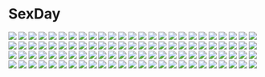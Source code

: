 # SexDay
![](https://konachan.com/jpeg/788a6a25b95f2aafd9609778798edbad/Konachan.com%20-%20211568%20animal%20bubbles%20fish%20hatsune_miku%20ribbons%20school_uniform%20sfive%20thighhighs%20twintails%20underwater%20vocaloid%20water.jpg)
![](https://konachan.com/image/65d41a4fbb61065adfddca2843eddcbe/Konachan.com%20-%20208936%20black_hair%20building%20devildogs%20flowers%20headband%20japanese_clothes%20long_hair%20miko%20orange_eyes%20petals%20thighhighs%20water%20weapon%20zettai_ryouiki.jpg)
![](https://konachan.com/image/5296ab1ac5598c3e2f3892d7ef1033e7/Konachan.com%20-%20256472%20aqua_eyes%20bed%20blush%20breasts%20brown_hair%20censored%20fingering%20long_hair%20nipples%20no_bra%20nopan%20pussy%20shirt_lift%20skirt%20spread_legs%20tears%20thighhighs.jpg)
![](https://konachan.com/image/95cb5051945728cf9f5ecc1481c1b418/Konachan.com%20-%20272336%20akashio%20blonde_hair%20blush%20flowers%20girls_und_panzer%20long_hair%20rose%20shimada_arisu%20shirt%20skirt%20teddy_bear%20thighhighs%20yellow_eyes.jpg)
![](https://konachan.com/image/e9c7e5c904ef910c5e2b49ed65bd09a2/Konachan.com%20-%2035831%20blood%20flandre_scarlet%20nude%20touhou%20vampire%20wings.jpg)
![](https://konachan.com/jpeg/9cac96ef60c802396f67cc7ef22c378b/Konachan.com%20-%20256374%20black_hair%20blush%20book%20brown_eyes%20hat%20hiten_goane_ryu%20lolita_fashion%20original%20short_hair%20white.jpg)
![](https://konachan.com/image/fabdec6f9c21803130139fa1b0092547/Konachan.com%20-%2061633%20black_hair%20breasts%20headdress%20navel%20orange_eyes%20panties%20short_hair%20to_aru_majutsu_no_index%20topless%20uiharu_kazari%20underwear%20white.jpg)
![](https://konachan.com/image/b4e74b197bb68036daa31a9979ccea4a/Konachan.com%20-%2041047%20mecha%20sky%20wadatsumi_garland%20xenogears.jpg)
![](https://konachan.com/image/732ee73b6ef358a401e00b0f38a435ca/Konachan.com%20-%2062146%20bed%20koihime_musou%20nude.jpg)
![](https://konachan.com/image/2759c6e4afbe9c82c55e77d66558d82b/Konachan.com%20-%20105061%20animal%20apple%20book%20boots%20brown_eyes%20brown_hair%20drink%20fan%20flowers%20food%20fruit%20headband%20kemi_neko%20original%20paper%20scarf%20short_hair%20shorts%20skull%20stairs.jpg)
![](https://konachan.com/image/e8a73c203e74409a50472eb14961113d/Konachan.com%20-%20203781%20kagamine_len%20kagamine_rin%20male%20p.rupon%20vocaloid.jpg)
![](https://konachan.com/image/1def37e84adbcaa2a6bc5c8e339ad350/Konachan.com%20-%2069954%203d%20black_eyes%20bodysuit%20brown_hair%20clouds%20glasses%20makinami_mari_illustrious%20neon_genesis_evangelion%20short_hair%20skintight.jpg)
![](https://konachan.com/image/b919c66b93ea996cafddd45e776ad007/Konachan.com%20-%20117754%20instrument%20microphone%20ochakai_shinya%20precure%20shirabe_ako%20suite_precure.jpg)
![](https://konachan.com/image/332b40cc0c366f8b014c06240c87e174/Konachan.com%20-%2084096%20barefoot%20breasts%20cleavage%20naked_shirt%20panties%20taka_tony%20underwear.jpg)
![](https://konachan.com/jpeg/14f40c6a1d973560f45b630ddbc99f51/Konachan.com%20-%20159410%20anus%20blonde_hair%20blue_eyes%20blush%20breasts%20fingering%20long_hair%20masturbation%20nipples%20open_shirt%20panties%20pussy%20school_uniform%20skirt%20uncensored%20underwear.jpg)
![](https://konachan.com/image/a0fb3ae52b265f42292a945db943a1c4/Konachan.com%20-%2074583%20akahige%20akiyama_mio%20group%20hirasawa_yui%20ichigo_mashimaro%20k-on%21%20kotobuki_tsumugi%20loli%20parody%20tainaka_ritsu.jpg)
![](https://konachan.com/jpeg/90da731613ca3bfaa38c1fadbbef2a62/Konachan.com%20-%20114938%20breast_hold%20breasts%20censored%20cum%20game_cg%20hyper_highspeed_genius%20long_hair%20miyasu_risa%20nipples%20penis%20pussy%20sex%20shunju_utako%20windmill_%28company%29.jpg)
![](https://konachan.com/image/58ee350269fb7357c3000e292f34d777/Konachan.com%20-%2079075%20hatsune_miku%20miku_append%20twintails%20vocaloid.jpg)
![](https://konachan.com/image/ff96f490586cc1b32d4ce6bed7bd1855/Konachan.com%20-%2021985%20japanese_clothes%20katana%20red_eyes%20red_hair%20shakugan_no_shana%20shana%20sword%20weapon.jpg)
![](https://konachan.com/jpeg/7d497ad1a5b12506859cbc237b099775/Konachan.com%20-%20235257%20blush%20bodysuit%20breasts%20clouds%20fate_grand_order%20fate_%28series%29%20headdress%20kesoshirou%20long_hair%20moon%20purple_eyes%20purple_hair%20skintight%20sky%20spear%20weapon.jpg)
![](https://konachan.com/image/f045cc4d17461e0de2f26f1738dad416/Konachan.com%20-%20125931%20blue_eyes%20clouds%20dress%20gray_hair%20long_hair%20makita_makino%20original%20sky.jpg)
![](https://konachan.com/image/5ae835562d8a83dc9712c9c30536e207/Konachan.com%20-%20105903%20animal_ears%20blonde_hair%20gray_hair%20green_hair%20kochiya_sanae%20miko%20mousegirl%20nazrin%20red_eyes%20tagme_%28artist%29%20toramaru_shou%20touhou%20tree%20yellow_eyes.jpg)
![](https://konachan.com/image/a536db5063bb7bc5bf4ac55ef2cffbac/Konachan.com%20-%20198104%20barefoot%20beach%20clouds%20love_live%21_school_idol_project%20love_live%21_sunshine%21%21%20navel%20orange_hair%20red_eyes%20scan%20scenic%20school_uniform%20takami_chika%20water.jpg)
![](https://konachan.com/image/d1b3af2e86657e67ddd7caebde73e9f0/Konachan.com%20-%20241466%20barefoot%20black_hair%20blush%20brown_hair%20hibike%21_euphonium%20kousaka_reina%20long_hair%20oumae_kumiko%20school_uniform%20shrimp_cc%20skirt.jpg)
![](https://konachan.com/jpeg/cc9ad186dc3627f19a244e3496a98bb8/Konachan.com%20-%20150823%20akinashi_yuu%20fairys%20game_cg%20ima_sugu_onii-chan_ni_imouto_da_tte_iitai%21%20male%20mitani_ayumu%20mitani_rikuto.jpg)
![](https://konachan.com/image/bd8654443be8ca42800138c779a27d1e/Konachan.com%20-%20207475%20building%20league_of_legends%20newnand%20riven_%28league_of_legends%29%20short_hair%20sunset%20sword%20weapon.jpg)
![](https://konachan.com/jpeg/cfba135327b727744ea87c49ed97bd04/Konachan.com%20-%20146317%20game_cg%20green_eyes%20long_hair%20mitha%20nanawind%20red_hair%20school_uniform%20tagme.jpg)
![](https://konachan.com/image/d83822ddfca04a2dc104aa0e62a204be/Konachan.com%20-%20101384%202girls%20black_hair%20brown_eyes%20brown_hair%20eat%20long_hair%20realistic%20school_uniform.jpg)
![](https://konachan.com/image/3158825f985cfa589d1c69af2541d247/Konachan.com%20-%207058%20spring.jpg)
![](https://konachan.com/jpeg/847ceb5e15cfbf7eba89b7f249225b69/Konachan.com%20-%20156508%20flandre_scarlet%20group%20hat%20hong_meiling%20izayoi_sakuya%20kinsenka%20maid%20remilia_scarlet%20touhou%20tree%20umbrella%20vampire%20wings.jpg)
![](https://konachan.com/image/94bddfd9a7ecee78f671ff232252d091/Konachan.com%20-%20163967%20blue_hair%20blush%20hat%20hinanawi_tenshi%20pink_eyes%20sakuraba_yuuki%20touhou.jpg)
![](https://konachan.com/image/307a957bf2cc90dacfe3d35ba0c59347/Konachan.com%20-%20146123%20barefoot%20bekotarou%20long_hair%20nopan%20patchouli_knowledge%20pink_eyes%20pink_hair%20ribbons%20touhou.jpg)
![](https://konachan.com/jpeg/011af2772bd5fdd1938c2c965b3c5ae9/Konachan.com%20-%20293635%20animal%20beach%20bird%20blue_hair%20breasts%20cleavage%20clouds%20cropped%20long_hair%20maid%20rem_%28re%3Azero%29%20re%3Azero_kara_hajimeru_isekai_seikatsu%20sky%20ttosom%20water.jpg)
![](https://konachan.com/jpeg/6a07aaa36ad1a7ffc35e9ae86b9cc896/Konachan.com%20-%20210093%20all_male%20guitar%20instrument%20male%20nono_%28emem0421%29%20original%20white_hair.jpg)
![](https://konachan.com/jpeg/ba7fd547bd9c4f0df2f51472b09fa57b/Konachan.com%20-%2060614%20asahina_mikuru%20bikini%20blue%20suzumiya_haruhi_no_yuutsu%20swimsuit.jpg)
![](https://konachan.com/image/42e76c594a271484492d3d298fd66271/Konachan.com%20-%2017954%20izumi_konata%20lucky_star.jpg)
![](https://konachan.com/image/9ce77fcc22aaccc5fbfe257dd34eb9da/Konachan.com%20-%20114708%20chibi%20diamic_days%20game_cg%20hatsushiba_kisa%20himenogawa_kotora%20koboshi_renko%20lump_of_sugar%20male%20shinoyama_tokiha.jpg)
![](https://konachan.com/image/7b804b735fa7e5e03aecd9bc3af0af49/Konachan.com%20-%20260873%202girls%20bow%20butterfly%20dress%20fate_%28series%29%20hat%20horns%20lavinia_whateley%20long_hair%20purple_eyes%20red_eyes%20tagme_%28artist%29%20white_hair%20witch_hat.jpg)
![](https://konachan.com/jpeg/35da9e45f1da94d22cb7824750706048/Konachan.com%20-%20174542%20barefoot%20bell%20blonde_hair%20blue_eyes%20blush%20bra%20breasts%20censored%20game_cg%20hug%20hulotte%20long_hair%20male%20nipples%20nude%20ponytail%20sex%20underwear%20wet.jpg)
![](https://konachan.com/jpeg/739566ac58a5a13f94dc3923d3924762/Konachan.com%20-%20269871%20annin_doufu%20brown_eyes%20brown_hair%20idolmaster%20japanese_clothes%20lolita_fashion%20long_hair%20microphone%20momoi_azuki%20ponytail%20socks%20yukata.jpg)
![](https://konachan.com/image/adf992801b1fdcfb2c613f7841eacc27/Konachan.com%20-%20291834%20ada-1%20black_hair%20blue_eyes%20chickenvomit%20destiny_2%20gloves%20gun%20tattoo%20weapon.jpg)
![](https://konachan.com/jpeg/03780d41596917562f8773fc41747698/Konachan.com%20-%20291564%20animal%20autumn%20bird%20braids%20breasts%20candy%20choker%20crown%20drink%20food%20forest%20foxgirl%20group%20hat%20ks%20leaves%20loli%20ponytail%20red_eyes%20tree%20twintails%20wink.jpg)
![](https://konachan.com/image/36e71e897564b4aa1464ee64bd60937f/Konachan.com%20-%20262362%20all_male%20ben_drowned%20blonde_hair%20blood%20boots%20chain%20creepypasta%20fairy%20hat%20kawacy%20male%20mask%20moon%20night%20red_eyes%20shackles%20signed%20tael%20tatl%20tears.jpg)
![](https://konachan.com/jpeg/761fe3f93b6f66ee59d09717137ef28d/Konachan.com%20-%20272710%20anthropomorphism%20girls_frontline%20gloves%20gradient%20gun%20junexp%20pink_hair%20purple_eyes%20short_hair%20signed%20st_ar-15_%28girls_frontline%29%20weapon.jpg)
![](https://konachan.com/image/8b6953a539e891cc1e513619406892b7/Konachan.com%20-%2068110%20blush%20brown_hair%20close%20last_order%20orange_eyes%20short_hair%20to_aru_majutsu_no_index.jpg)
![](https://konachan.com/jpeg/e901ca2b9d3a4c7b7d2305858fb06992/Konachan.com%20-%20181821%20aqua_eyes%20aqua_hair%20clouds%20dress%20hatsune_miku%20long_hair%20sky%20stars%20twintails%20vocaloid%20yue_%28tada_no_saboten%29.jpg)
![](https://konachan.com/image/0385b14cd94ba012c43ec2ee792c2afe/Konachan.com%20-%2044371%20black_hair%20long_hair%20tagme.jpg)
![](https://konachan.com/image/049bb3a3f185838c8b3b66b18fc14bfd/Konachan.com%20-%20103056%20tinkle.jpg)
![](https://konachan.com/image/e0f5419cde3b836d554c70422ad08197/Konachan.com%20-%20297882%202girls%20anthropomorphism%20azur_lane%20black_eyes%20black_hair%20blush%20breasts%20demon%20horns%20navel%20no_bra%20ponytail%20red_eyes%20school_uniform%20schreibe_shura%20yuri.jpg)
![](https://konachan.com/image/fd9a19afda859f479d905ea3374ac692/Konachan.com%20-%2093073%2007-ghost%20blonde_hair%20blue_eyes%20frau%20short_hair%20watermark.jpg)
![](https://konachan.com/image/b2be9021cb2cf0d640fb98225bbf722f/Konachan.com%20-%20292343%20aqua_eyes%20azuki_yui%20barefoot%20bikini%20blush%20breast_hold%20brown_hair%20navel%20original%20swimsuit%20topless%20water%20wet.jpg)
![](https://konachan.com/image/5466d48e33cf9b1161ad808c389f5cf7/Konachan.com%20-%20271237%20blush%20bow%20brown_hair%20close%20ikeuchi_tanuma%20long_hair%20original%20red_eyes%20twintails.jpg)
![](https://konachan.com/image/fdf6fc717f7670763ddfd2c7e4bc7502/Konachan.com%20-%2022722%20aqua_eyes%20aqua_hair%20gloves%20kiddy_grade%20long_hair%20lumiere%20panties%20underwear.jpg)
![](https://konachan.com/image/0a793e42f4356e79fe3c159c7ee8e4e2/Konachan.com%20-%20124841%20flowers%20green_eyes%20green_hair%20hat%20hatsune_miku%20kokoroa%20long_hair%20petals%20senbon-zakura_%28vocaloid%29%20twintails%20uniform%20vocaloid.jpg)
![](https://konachan.com/jpeg/debb128caa0a1e99f9b3ff8a7910ffcc/Konachan.com%20-%2074099%20bow%20fujiwara_no_mokou%20long_hair%20navel%20neichiru%20red_eyes%20touhou%20white.jpg)
![](https://konachan.com/image/7673bb2f588b60fdb5d5b3b39b096b08/Konachan.com%20-%2091328%20animal_ears%20blood%20breasts%20bunnygirl%20cofepig%20nipples%20penis%20phone%20pussy%20red_eyes%20reisen_udongein_inaba%20spread_pussy%20thighhighs%20touhou%20uncensored.jpg)
![](https://konachan.com/jpeg/ebae0123f5030cf1679ceed11453aac5/Konachan.com%20-%20132971%202girls%20ayase_sayuki%20bed%20book%20breasts%20cropped%20cube%20kantoku%20minagawa_yuuhi%20nipples%20no_bra%20open_shirt%20panties%20panty_pull%20underwear%20your_diary.jpg)
![](https://konachan.com/image/708ad695152dc27c895149ec59c47229/Konachan.com%20-%20179300%202girls%20amagai_yukino%20blush%20breasts%20brown_hair%20green_hair%20long_hair%20nude%20panties%20ponytail%20scan%20sideboob%20sleeping%20striped_panties%20thighhighs%20underwear.jpg)
![](https://konachan.com/jpeg/9c3a77d425f810cd080e002f0873c2e3/Konachan.com%20-%20122983%20akiyama_mio%20black_hair%20blush%20breast_hold%20christmas%20gray_eyes%20k-on%21%20santa_costume.jpg)
![](https://konachan.com/image/4c7fd412b3195e93b21d5400ae290ac9/Konachan.com%20-%20125179%20animal%20bird%20black_hair%20bow%20brown_eyes%20brown_hair%20cat%20flowers%20long_hair%20original%20school_uniform%20sheep_sleep%20short_hair%20skirt%20socks.jpg)
![](https://konachan.com/jpeg/ff13f442c53642e759ec8e9b3cce39d7/Konachan.com%20-%20281883%20basketball%20breasts%20cameltoe%20catgirl%20cleavage%20fang%20long_hair%20navel%20original%20ponytail%20red_eyes%20shorts%20sport%20thighhighs%20tiffy%20watermark%20white%20wristwear.jpg)
![](https://konachan.com/image/b32a1bb4951ee61fa5df84e2dc0a652f/Konachan.com%20-%2010209%20bandage%20ninja%20tagme%20weapon.jpg)
![](https://konachan.com/jpeg/3af53260eaa5798e81b9ab4348a8fd8e/Konachan.com%20-%20274911%202girls%20blush%20brown_hair%20chinese_clothes%20chinese_dress%20dress%20fan%20flowers%20garter_belt%20girls_frontline%20nez39%20short_hair%20thighhighs%20yellow_eyes.jpg)
![](https://konachan.com/image/62b6e299e0a8a9cbe76741b989f6f172/Konachan.com%20-%20219503%20boots%20bow%20feathers%20goth-loli%20green_eyes%20lolita_fashion%20quiz_rpg%3A_world_of_mystic_wiz%20thighhighs%20water%20white_hair%20wings%20yuitsuki1206.jpg)
![](https://konachan.com/jpeg/6ba7d5d09e11c2363edf508472fa977e/Konachan.com%20-%20306183%20blush%20breasts%20glasses%20long_hair%20nipples%20no_bra%20open_shirt%20pantyhose%20purple_eyes%20pussy%20red_hair%20skirt%20skirt_lift%20suit%20torn_clothes%20uncensored.jpg)
![](https://konachan.com/image/45d47ee6c82e745a80b92fdf89f85d08/Konachan.com%20-%2043506%202girls%20gray_hair%20tagme.jpg)
![](https://konachan.com/image/50442be08a2eeb4d5399f81be35b088a/Konachan.com%20-%20143878%20av_%28artist%29%20blue_hair%20breasts%20cleavage%20elbow_gloves%20flowers%20gloves%20idolmaster%20miura_azusa%20necklace%20red_eyes%20rose%20short_hair%20wedding_attire%20wink.jpg)
![](https://konachan.com/image/7a98ef04a12fe17785f13bdd90653dd8/Konachan.com%20-%20133415%20akemi_homura%20city%20dress%20gun%20kaname_madoka%20miki_sayaka%20ryouma_%28galley%29%20sakura_kyouko%20sky%20spear%20tomoe_mami%20walpurgis_no_yoru%20weapon.jpg)
![](https://konachan.com/image/de03295902a7a063d2496abec5a6156d/Konachan.com%20-%2082169%20aqua_eyes%20aqua_hair%20dark%20dress%20hatsune_miku%20long_hair%20matayoshi%20petals%20tree%20twintails%20vocaloid.jpg)
![](https://konachan.com/jpeg/1e0093a19d6ec46862aa664e7e3da143/Konachan.com%20-%20208771%20bed%20blonde_hair%20blue_eyes%20bow%20bra%20breasts%20censored%20game_cg%20hulotte%20ikegami_akane%20navel%20nipples%20nopan%20sex%20thighhighs%20twintails%20underwear%20wet.jpg)
![](https://konachan.com/image/266624433f29c4640b07274c77b86f7f/Konachan.com%20-%2051596%20heart%20nia_teppelin%20tengen_toppa_gurren_lagann.jpg)
![](https://konachan.com/jpeg/e74fc02a8045537b84e18d8b3f9f1fe3/Konachan.com%20-%20119568%20blush%20bra%20breasts%20brown_eyes%20brown_hair%20christmas%20long_hair%20nogizaka_haruka%20nogizaka_haruka_no_himitsu%20panties%20santa_costume%20tagme%20underwear.jpg)
![](https://konachan.com/image/f87587d5c460f57b1bf7b047faaa9857/Konachan.com%20-%20258292%20barefoot%20bell%20breasts%20brown_hair%20christmas%20fate_%28series%29%20long_hair%20marchtl7%20panties%20red_eyes%20ribbons%20socks%20tohsaka_rin%20topless%20twintails%20underwear.jpg)
![](https://konachan.com/image/335924d52c46337595f6e1d75f6720a5/Konachan.com%20-%20191703%20clouds%20dragon%20noske%20original%20sky.jpg)
![](https://konachan.com/image/88a34c8e23568e16eafbe13e888707af/Konachan.com%20-%2073387%20black_hair%20dress%20houjuu_nue%20moon%20ribbons%20short_hair%20thighhighs%20touhou%20weapon%20wings.jpg)
![](https://konachan.com/image/13ebe688c5c75f3eec373320ffed3e46/Konachan.com%20-%20115692%202girls%20bed%20blue_eyes%20brown_eyes%20brown_hair%20game_cg%20hayashi_tomoko%20koi_de_wa_naku%20long_hair%20makishima_yumi%20pajamas%20red_hair%20short_hair%20tomose_shunsaku.jpg)
![](https://konachan.com/image/69bdb6e1899437e8ae5a9e8f79f3e5e5/Konachan.com%20-%20247711%202girls%20apple228%20barefoot%20bed%20black_hair%20blush%20bra%20breasts%20brown_eyes%20clouds%20open_shirt%20original%20panties%20short_hair%20skirt%20skirt_lift%20sky%20underwear%20yuri.jpg)
![](https://konachan.com/image/2c8bbd922e56f2b849a070b42ca027e7/Konachan.com%20-%2023107%20morino_ichigo%20onegai_teacher%20thighhighs.jpg)
![](https://konachan.com/image/21f5b977b47e37a9e342c7535177af60/Konachan.com%20-%20202466%20blush%20breasts%20dark_skin%20hunie_pop%20lola_rembrite%20ninamo%20nipples%20pussy%20uncensored.jpg)
![](https://konachan.com/jpeg/e9f7920c9840c3deb97c5fb7a99ff253/Konachan.com%20-%20282871%20ass%20bikini%20blush%20bow%20brown_hair%20gloves%20gray%20hat%20kono_subarashii_sekai_ni_shukufuku_wo%21%20megumin%20red_eyes%20swimsuit%20tofu1601%20witch_hat.jpg)
![](https://konachan.com/image/53fdfeef85cd7fa2972f0bd449f68337/Konachan.com%20-%20249369%20hatsune_miku%20magical_mirai_%28vocaloid%29%20microphone%20music%20sunligh_mao%20twintails%20vocaloid.jpg)
![](https://konachan.com/image/2a1cedb0479453c8ebe3615c764b85d7/Konachan.com%20-%2035770%20fate_testarossa%20mahou_shoujo_lyrical_nanoha%20mahou_shoujo_lyrical_nanoha_a%27s%20signum.jpg)
![](https://konachan.com/image/239e59ca7db8638ac509442d4184aad8/Konachan.com%20-%20128699%20aaru%20blue_eyes%20hatsune_miku%20headphones%20skirt%20vocaloid%20white_hair%20yuki_miku.jpg)
![](https://konachan.com/image/294c3465c0a3931d7571d7b27b4057a5/Konachan.com%20-%2092965%20braids%20hokuto%20hoshimura_makina%20jpeg_artifacts%20school_uniform%20shikabane_hime%20tagme.jpg)
![](https://konachan.com/image/467aa8bb705576d04de4f14c0c2aeedd/Konachan.com%20-%20115463%20aqua_eyes%20green_eyes%20long_hair%20merry_nightmare%20pointed_ears%20purple_hair%20vector%20white%20yumekui_merry.jpg)
![](https://konachan.com/jpeg/890b4e28eb2d3a094533922b3aadb0d9/Konachan.com%20-%20228589%20aqua_eyes%20beach%20bikini%20breasts%20cleavage%20fujikitsune%20granblue_fantasy%20horns%20katana%20long_hair%20pointed_ears%20purple_hair%20swimsuit%20sword%20water%20weapon.jpg)
![](https://konachan.com/image/6cb0df0b9f6b0bf8cc365a78756a55cd/Konachan.com%20-%2016725%20blue_eyes%20boots%20brown_hair%20christmas%20hat%20santa_costume%20santa_hat%20snow.jpg)
![](https://konachan.com/image/683b632da6c187543e4e5c469e549af9/Konachan.com%20-%2095756%20aizawa_hikaru%20aqua_eyes%20blonde_hair%20chinese_clothes%20chinese_dress%20chiyami%20erect_nipples%20microsoft%20os-tan%20tagme.jpg)
![](https://konachan.com/image/cea19fe8625afb616e41bc1c5bba2163/Konachan.com%20-%20115589%20black_hair%20car%20long_hair%20night%20original%20red_eyes%20school_uniform%20seafh%20tears%20weapon.jpg)
![](https://konachan.com/jpeg/2fc7c3f486f99c74168f079fa19a4b4f/Konachan.com%20-%20181990%20mvv%20original%20pixiv_fantasia%20pointed_ears%20red_eyes%20red_hair%20staff%20tail%20vivian_%28mvv%29.jpg)
![](https://konachan.com/jpeg/e8d3c03e25ec1d800e244f732c81d5e6/Konachan.com%20-%2059264%20akiyama_mio%20hirasawa_yui%20k-on%21%20kotobuki_tsumugi%20tainaka_ritsu.jpg)
![](https://konachan.com/jpeg/9eb4e3b51b38c0226f333f2b7983e598/Konachan.com%20-%20297999%20breasts%20bubbles%20close%20ephnel%20erect_nipples%20lim_jaejin%20long_hair%20skintight%20soul_worker%20underwater%20water%20white_hair.jpg)
![](https://konachan.com/image/5a724041f4b95c5ba0517c81744a5d99/Konachan.com%20-%20163419%20flandre_scarlet%20ra-bit%20touhou%20vampire.jpg)
![](https://konachan.com/image/d7636139a30618197d230d970a8d338c/Konachan.com%20-%2015030%20flcl.jpg)
![](https://konachan.com/jpeg/dde1cf14681d85bcd77081ac36148f64/Konachan.com%20-%20161213%20dress%20game_cg%20gray_hair%20hapymaher%20headdress%20koku%20naitou_maia%20pantyhose%20purple_software%20ribbons.jpg)
![](https://konachan.com/image/02bf844bb839f32e38e06172caef73bf/Konachan.com%20-%2073459%20kagamine_rin%20vocaloid.jpg)
![](https://konachan.com/image/f2027f2dc012d855a969ae3f472dff17/Konachan.com%20-%2034753%20all_male%20happiness%20male%20trap%20watarase_jun.jpg)
![](https://konachan.com/jpeg/d66e052b161c3f31d9a1ede97fd25130/Konachan.com%20-%20111465%20bra%20brown_hair%20horns%20ibuki_suika%20masiroke%20panties%20purple_eyes%20school_uniform%20skirt%20skirt_lift%20touhou%20underwear%20white.jpg)
![](https://konachan.com/image/3b08b0ffd318da5fc411c05656e56ec8/Konachan.com%20-%20138604%20barefoot%20fan%20mikan_%28bananoha%29%20no_bra%20open_shirt%20panties%20red_eyes%20shameimaru_aya%20touhou%20underwear.jpg)
![](https://konachan.com/image/fa81cd06bd5dbcaac52c0250972452ea/Konachan.com%20-%20110797%202girls%20black_hair%20blue_eyes%20blue_hair%20food%20naganohara_mio%20naganohara_yoshino%20nichijou%20purple_eyes%20school_uniform%20skirt%20tie%20yomogi_%28doze%29.jpg)
